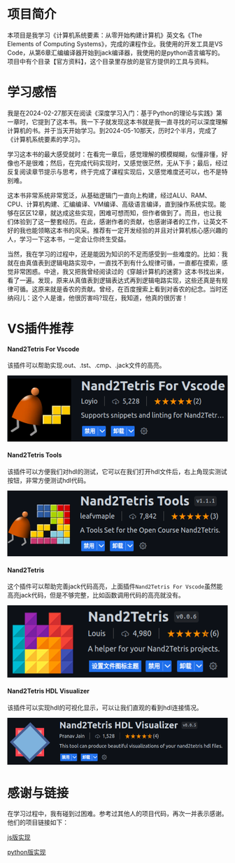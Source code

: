 # 项目简介
本项目是我学习《计算机系统要素：从零开始构建计算机》英文名《The Elements of Computing Systems》，完成的课程作业。我使用的开发工具是VS Code，从第6章汇编编译器开始到jack编译器，我使用的是python语言编写的。项目中有个目录【官方资料】，这个目录里存放的是官方提供的工具与资料。

# 学习感悟
我是在2024-02-27那天在阅读《深度学习入门：基于Python的理论与实践》第一章时，它提到了这本书。我一下子就发现这本书就是我一直寻找的可以深度理解计算机的书。并于当天开始学习。到2024-05-10那天，历时2个半月，完成了《计算机系统要素的学习》。

学习这本书的最大感受就时：在看完一章后，感觉理解的模模糊糊，似懂非懂，好像也不是很难；然后，在完成代码实现时，又感觉很茫然，无从下手；最后，经过反复阅读章节提示与思考，终于完成了课程实现后，又感觉难度还可以，也不是特别难。

这本书非常系统非常宽泛，从基础逻辑门一直向上构建，经过ALU、RAM、CPU、计算机构建、汇编编译、VM编译、高级语言编译，直到操作系统实现。能够在区区12章，就达成这些实现，困难可想而知，但作者做到了。而且，也让我们体验到了这一整套经历。在此，感谢作者的贡献，也感谢译者的工作，让英文不好的我也能领略这本书的风采。推荐有一定开发经验的并且对计算机核心感兴趣的人，学习一下这本书，一定会让你终生受益。

当然，我在学习的过程中，还是能因为知识的不足而感受到一些难度的。比如：我就在由真值表到逻辑电路实现中，一直找不到有什么规律可循，一直都在摸索，感觉非常困惑。中途，我又把我曾经阅读过的《穿越计算机的迷雾》这本书找出来，看了一遍。发现，原来从真值表到逻辑表达式再到逻辑电路实现，这些还真是有规律可循。这原来就是香农的贡献。曾经，在百度搜索上看到对香农的纪念。当时还纳闷儿：这个人是谁，他很厉害吗?现在，我知道，他真的很厉害！

# VS插件推荐
#### Nand2Tetris For Vscode
该插件可以帮助实现.out、.tst、.cmp、.jack文件的高亮。

![](./assets/imgs/Nand2TetrisForVscode.png)
#### Nand2Tetris Tools
该插件可以方便我们对hdl的测试，它可以在我们打开hdl文件后，右上角现实测试按钮，非常方便测试hdl代码。

![](./assets/imgs/Nand2TetrisTools.png)
#### Nand2Tetris
这个插件可以帮助完善jack代码高亮，上面插件`Nand2Tetris For Vscode`虽然能高亮jack代码，但是不够完整，比如函数调用代码的高亮就没有。

![](./assets/imgs/Nand2Tetris.png)
#### Nand2Tetris HDL Visualizer
该插件可以实现hdl的可视化显示，可以让我们直观的看到hdl连接情况。

![](./assets/imgs/nand2tetris-hdl-visualizer.png)

# 感谢与链接
在学习过程中，我有碰到过困难。参考过其他人的项目代码，再次一并表示感谢。他们的项目链接如下：

[js版实现](https://github.com/woai3c/nand2tetris/tree/master)

[python版实现](https://github.com/xrahoo/nand2tetris-python)